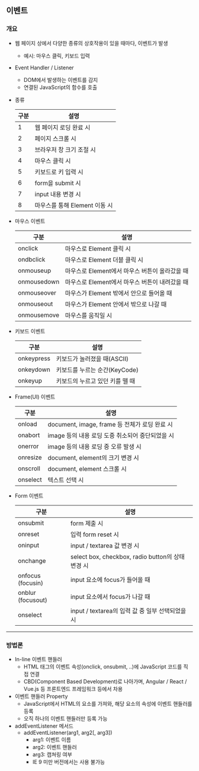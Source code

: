 ## 이벤트

### 개요

- 웹 페이지 상에서 다양한 종류의 상호작용이 있을 때마다, 이벤트가 발생

  - 예시: 마우스 클릭, 키보드 입력

- Event Handler / Listener

  - DOM에서 발생하는 이벤트를 감지
  - 연결된 JavaScript의 함수를 호출

- 종류

  | 구분 | 설명                          |
  | ---- | ----------------------------- |
  | 1    | 웹 페이지 로딩 완료 시        |
  | 2    | 페이지 스크롤 시              |
  | 3    | 브라우저 창 크기 조절 시      |
  | 4    | 마우스 클릭 시                |
  | 5    | 키보드로 키 입력 시           |
  | 6    | form을 submit 시              |
  | 7    | input 내용 변경 시            |
  | 8    | 마우스를 통해 Element 이동 시 |

- 마우스 이벤트

  | 구분        | 설명                                           |
  | ----------- | ---------------------------------------------- |
  | onclick     | 마우스로 Element 클릭 시                       |
  | ondbclick   | 마우스로 Element 더블 클릭 시                  |
  | onmouseup   | 마우스로 Element에서 마우스 버튼이 올라갔을 때 |
  | onmousedown | 마우스로 Element에서 마우스 버튼이 내려갔을 때 |
  | onmouseover | 마우스가 Element 밖에서 안으로 들어올 때       |
  | onmouseout  | 마우스가 Element 안에서 밖으로 나갈 때         |
  | onmousemove | 마우스를 움직일 시                             |

- 키보드 이벤트

  | 구분       | 설명                            |
  | ---------- | ------------------------------- |
  | onkeypress | 키보드가 눌러졌을 때(ASCII)     |
  | onkeydown  | 키보드를 누르는 순간(KeyCode)   |
  | onkeyup    | 키보드의 누르고 있던 키를 뗄 때 |

- Frame(UI) 이벤트

  | 구분     | 설명                                             |
  | -------- | ------------------------------------------------ |
  | onload   | document, image, frame 등 전체가 로딩 완료 시    |
  | onabort  | image 등의 내용 로딩 도중 취소되어 중단되었을 시 |
  | onerror  | image 등의 내용 로딩 중 오류 발생 시             |
  | onresize | document, element의 크기 변경 시                 |
  | onscroll | document, element 스크롤 시                      |
  | onselect | 텍스트 선택 시                                   |
  
- Form 이벤트

  | 구분              | 설명                                              |
  | ----------------- | ------------------------------------------------- |
  | onsubmit          | form 제출 시                                      |
  | onreset           | 입력 form reset 시                                |
  | oninput           | input / textarea 값 변경 시                       |
  | onchange          | select box, checkbox, radio button의 상태 변경 시 |
  | onfocus (focusin) | input 요소에 focus가 들어올 때                    |
  | onblur (focusout) | input 요소에서 focus가 나갈 때                    |
  | onselect          | input / textarea의 입력 값 중 일부 선택되었을 시  |

---

### 방법론

- In-line 이벤트 핸들러
  - HTML 태그의 이벤트 속성(onclick, onsubmit, ..)에 JavaScript 코드를 직접 연결
  - CBD(Component Based Development)로 나아가며, Angular / React / Vue.js 등 프론트엔드 프레임워크 등에서 차용
- 이벤트 핸들러 Property
  - JavaScript에서 HTML의 요소를 가져와, 해당 요소의 속성에 이벤트 핸들러를 등록
  - 오직 하나의 이벤트 핸들러만 등록 가능
- addEventListener 메서드
  - addEventListener(arg1, arg2[, arg3])
    - arg1: 이벤트 이름
    - arg2: 이벤트 핸들러
    - arg3: 캡쳐링 여부
    - IE 9 미만 버전에서는 사용 불가능